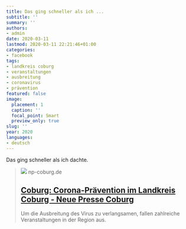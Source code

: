 ```yaml
---
title: Das ging schneller als ich ...
subtitle: ''
summary: ''
authors:
- admin
date: 2020-03-11
lastmod: 2020-03-11 22:21:46+01:00
categories:
- facebook
tags:
- landkreis coburg
- veranstaltungen
- ausbreitung
- coronavirus
- prävention
featured: false
image:
  placement: 1
  caption: ''
  focal_point: Smart
  preview_only: true
slug: ''
year: 2020
languages:
- deutsch
---
```


Das ging schneller als ich dachte.
> [![](https://www.np-coburg.de/media.media.86f48cfb-4f40-4f31-a303-8e89ef330bb5.original1024.jpg)](https://www.np-coburg.de/region/coburg/Erster-Coronafall-im-Landkreis-Coburg;art83420,7172092)
> np-coburg.de
> ## [Coburg: Corona-Prävention im Landkreis Coburg - Neue Presse Coburg](https://www.np-coburg.de/region/coburg/Erster-Coronafall-im-Landkreis-Coburg;art83420,7172092)
>
>Um die Ausbreitung des Virus zu verlangsamen, fallen zahlreiche Veranstaltungen in der Region aus.